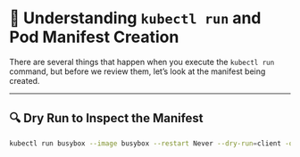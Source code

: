 # 🧪 Understanding `kubectl run` and Pod Manifest Creation

There are several things that happen when you execute the `kubectl run` command, but before we review them, let’s look at the manifest being created.

---

## 🔍 Dry Run to Inspect the Manifest

```bash
kubectl run busybox --image busybox --restart Never --dry-run=client -o yaml
